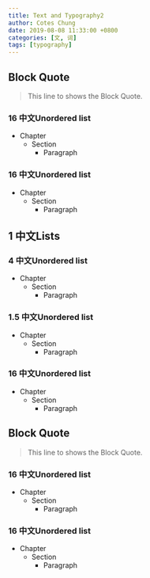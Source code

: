 ```yaml
---
title: Text and Typography2
author: Cotes Chung
date: 2019-08-08 11:33:00 +0800
categories: [文, 词]
tags: [typography]
---
```


## Block Quote

> This line to shows the Block Quote.

### 16 中文Unordered list

- Chapter
  - Section
    - Paragraph

### 16 中文Unordered list

- Chapter
  - Section
    - Paragraph

## 1 中文Lists

### 4 中文Unordered list

- Chapter
  - Section
    - Paragraph

### 1\.5 中文Unordered list

- Chapter
  - Section
    - Paragraph

### 16 中文Unordered list

- Chapter
  - Section
    - Paragraph

## Block Quote

> This line to shows the Block Quote.

### 16 中文Unordered list

- Chapter
  - Section
    - Paragraph

### 16 中文Unordered list

- Chapter
  - Section
    - Paragraph